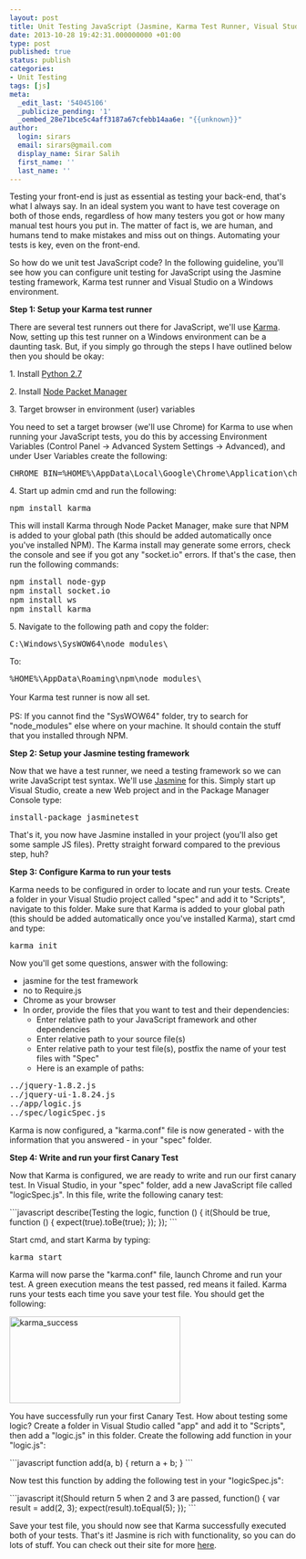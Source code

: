 ```yaml
---
layout: post
title: Unit Testing JavaScript (Jasmine, Karma Test Runner, Visual Studio)
date: 2013-10-28 19:42:31.000000000 +01:00
type: post
published: true
status: publish
categories:
- Unit Testing
tags: [js]
meta:
  _edit_last: '54045106'
  _publicize_pending: '1'
  _oembed_28e71bce5c4aff3187a67cfebb14aa6e: "{{unknown}}"
author:
  login: sirars
  email: sirars@gmail.com
  display_name: Sirar Salih
  first_name: ''
  last_name: ''
---
```

<p>Testing your front-end is just as essential as testing your back-end, that's what I always say. In an ideal system you want to have test coverage on both of those ends, regardless of how many testers you got or how many manual test hours you put in. The matter of fact is, we are human, and humans tend to make mistakes and miss out on things. Automating your tests is key, even on the front-end.</p>
<p>So how do we unit test JavaScript code? In the following guideline, you'll see how you can configure unit testing for JavaScript using the Jasmine testing framework, Karma test runner and Visual Studio on a Windows environment.</p>
<p><strong>Step 1: Setup your Karma test runner</strong></p>
<p>There are several test runners out there for JavaScript, we'll use <a title="Karma" href="http://karma-runner.github.io/0.10/index.html">Karma</a>. Now, setting up this test runner on a Windows environment can be a daunting task. But, if you simply go through the steps I have outlined below then you should be okay:</p>
<p>1. Install <a title="Python 2.7" href="http://www.python.org/download/releases/2.7/">Python 2.7</a></p>
<p>2. Install <a title="Node Packet Manager" href="http://nodejs.org/download/">Node Packet Manager</a></p>
<p>3. Target browser in environment (user) variables</p>
<p>You need to set a target browser (we'll use Chrome) for Karma to use when running your JavaScript tests, you do this by accessing Environment Variables (Control Panel -&gt; Advanced System Settings -&gt; Advanced), and under User Variables create the following:</p>
<pre>CHROME_BIN=%HOME%\AppData\Local\Google\Chrome\Application\chrome.exe</pre>
<p>4. Start up admin cmd and run the following:</p>
<pre>npm install karma</pre>
<p>This will install Karma through Node Packet Manager, make sure that NPM is added to your global path (this should be added automatically once you've installed NPM). The Karma install may generate some errors, check the console and see if you got any "socket.io" errors. If that's the case, then run the following commands:</p>
<pre>npm install node-gyp
npm install socket.io
npm install ws
npm install karma</pre>
<p>5. Navigate to the following path and copy the folder:</p>
<pre>C:\Windows\SysWOW64\node_modules\</pre>
<p>To:</p>
<pre>%HOME%\AppData\Roaming\npm\node_modules\</pre>
<p><span style="line-height:1.5;">Your Karma test runner is now all set.</span></p>
<p>PS: If you cannot find the "SysWOW64" folder, try to search for "node_modules" else where on your machine. It should contain the stuff that you installed through NPM.</p>
<p><strong>Step 2: Setup your Jasmine testing framework</strong></p>
<p>Now that we have a test runner, we need a testing framework so we can write JavaScript test syntax. We'll use <a title="Jasmine" href="http://pivotal.github.io/jasmine/">Jasmine</a> for this. Simply start up Visual Studio, create a new Web project and in the Package Manager Console type:</p>
<pre>install-package jasminetest</pre>
<p>That's it, you now have Jasmine installed in your project (you'll also get some sample JS files). Pretty straight forward compared to the previous step, huh?</p>
<p><strong> Step 3: Configure Karma to run your tests</strong></p>
<p>Karma needs to be configured in order to locate and run your tests. Create a folder in your Visual Studio project called "spec" and add it to "Scripts", navigate to this folder. Make sure that Karma is added to your global path (this should be added automatically once you've installed Karma), start cmd and type:</p>
<pre>karma init</pre>
<p>Now you'll get some questions, answer with the following:</p>
<ul>
<li>jasmine for the test framework</li>
<li>no to Require.js</li>
<li>Chrome as your browser</li>
<li>In order, provide the files that you want to test and their dependencies:
<ul>
<li>Enter relative path to your JavaScript framework and other dependencies</li>
<li>Enter relative path to your source file(s)</li>
<li>Enter relative path to your test file(s), postfix the name of your test files with "Spec"</li>
<li>Here is an example of paths:</li>
</ul>
</li>
</ul>
<pre>../jquery-1.8.2.js
../jquery-ui-1.8.24.js
../app/logic.js
../spec/logicSpec.js</pre>
<p>Karma is now configured, a "karma.conf" file is now generated - with the information that you answered - in your "spec" folder.</p>
<p><strong>Step 4: Write and run your first Canary Test</strong></p>
<p>Now that Karma is configured, we are ready to write and run our first canary test. In Visual Studio, in your "spec" folder, add a new JavaScript file called "logicSpec.js". In this file, write the following canary test:</p>
```javascript 
describe(Testing the logic, function () {
    it(Should be true, function () {
        expect(true).toBe(true);
    });
});
```
<p>Start cmd, and start Karma by typing:</p>
<pre>karma start</pre>
<p>Karma will now parse the "karma.conf" file, launch Chrome and run your test. A green execution means the test passed, red means it failed. Karma runs your tests each time you save your test file. You should get the following:</p>
<p><a href="http://sirars.files.wordpress.com/2013/10/karma_success.png"><img class="alignnone size-medium wp-image-12" alt="karma_success" src="http://sirars.files.wordpress.com/2013/10/karma_success.png?w=300" width="300" height="152" /></a></p>
<p>You have successfully run your first Canary Test. How about testing some logic? Create a folder in Visual Studio called "app" and add it to "Scripts", then add a "logic.js" in this folder. Create the following add function in your "logic.js":</p>
```javascript 
function add(a, b) {
    return a + b;
}
```
<p>Now test this function by adding the following test in your "logicSpec.js":</p>
```javascript 
it(Should return 5 when 2 and 3 are passed, function() {
    var result = add(2, 3);
    expect(result).toEqual(5);
});
```
<p>Save your test file, you should now see that Karma successfully executed both of your tests. That's it! Jasmine is rich with functionality, so you can do lots of stuff. You can check out their site for more <a title="Jasmine" href="http://pivotal.github.io/jasmine/">here</a>.</p>